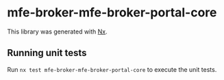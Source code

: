# mfe-broker-mfe-broker-portal-core

This library was generated with [Nx](https://nx.dev).

## Running unit tests

Run `nx test mfe-broker-mfe-broker-portal-core` to execute the unit tests.
